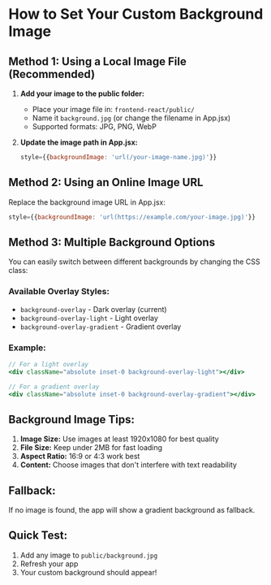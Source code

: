 # How to Set Your Custom Background Image

## Method 1: Using a Local Image File (Recommended)

1. **Add your image to the public folder:**
   - Place your image file in: `frontend-react/public/`
   - Name it `background.jpg` (or change the filename in App.jsx)
   - Supported formats: JPG, PNG, WebP

2. **Update the image path in App.jsx:**
   ```jsx
   style={{backgroundImage: 'url(/your-image-name.jpg)'}}
   ```

## Method 2: Using an Online Image URL

Replace the background image URL in App.jsx:
```jsx
style={{backgroundImage: 'url(https://example.com/your-image.jpg)'}}
```

## Method 3: Multiple Background Options

You can easily switch between different backgrounds by changing the CSS class:

### Available Overlay Styles:
- `background-overlay` - Dark overlay (current)
- `background-overlay-light` - Light overlay
- `background-overlay-gradient` - Gradient overlay

### Example:
```jsx
// For a light overlay
<div className="absolute inset-0 background-overlay-light"></div>

// For a gradient overlay
<div className="absolute inset-0 background-overlay-gradient"></div>
```

## Background Image Tips:

1. **Image Size:** Use images at least 1920x1080 for best quality
2. **File Size:** Keep under 2MB for fast loading
3. **Aspect Ratio:** 16:9 or 4:3 work best
4. **Content:** Choose images that don't interfere with text readability

## Fallback:
If no image is found, the app will show a gradient background as fallback.

## Quick Test:
1. Add any image to `public/background.jpg`
2. Refresh your app
3. Your custom background should appear!


